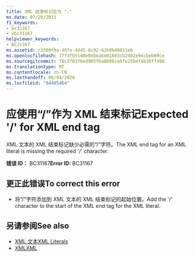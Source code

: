 ```yaml
---
title: XML 结束标记应为 "-"
ms.date: 07/20/2015
f1_keywords:
- bc31167
- vbc31167
helpviewer_keywords:
- BC31167
ms.assetid: c3380fba-48fe-4d45-8c92-43b0b48011eb
ms.openlocfilehash: 17fdfb5140e0ebea6e01683cb2402e94cbeb69ce
ms.sourcegitcommit: f8c270376ed905f6a8896ce0fe25b4f4b38ff498
ms.translationtype: MT
ms.contentlocale: zh-CN
ms.lasthandoff: 06/04/2020
ms.locfileid: "84405464"
---
```

# <a name="expected--for-xml-end-tag"></a><span data-ttu-id="c5893-102">应使用“/”作为 XML 结束标记</span><span class="sxs-lookup"><span data-stu-id="c5893-102">Expected '/' for XML end tag</span></span>
<span data-ttu-id="c5893-103">XML 文本的 XML 结束标记缺少必需的“/”字符。</span><span class="sxs-lookup"><span data-stu-id="c5893-103">The XML end tag for an XML literal is missing the required '/' character.</span></span>  
  
 <span data-ttu-id="c5893-104">**错误 ID：** BC31167</span><span class="sxs-lookup"><span data-stu-id="c5893-104">**Error ID:** BC31167</span></span>  
  
## <a name="to-correct-this-error"></a><span data-ttu-id="c5893-105">更正此错误</span><span class="sxs-lookup"><span data-stu-id="c5893-105">To correct this error</span></span>  
  
- <span data-ttu-id="c5893-106">将“/”字符添加到 XML 文本的 XML 结束标记的起始位置。</span><span class="sxs-lookup"><span data-stu-id="c5893-106">Add the '/' character to the start of the XML end tag for the XML literal.</span></span>  
  
## <a name="see-also"></a><span data-ttu-id="c5893-107">另请参阅</span><span class="sxs-lookup"><span data-stu-id="c5893-107">See also</span></span>

- [<span data-ttu-id="c5893-108">XML 文本</span><span class="sxs-lookup"><span data-stu-id="c5893-108">XML Literals</span></span>](../language-reference/xml-literals/index.md)
- [<span data-ttu-id="c5893-109">XML</span><span class="sxs-lookup"><span data-stu-id="c5893-109">XML</span></span>](../programming-guide/language-features/xml/index.md)
